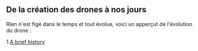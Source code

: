## De la création des drones à nos jours

Rien n'est figé dans le temps et tout évolue, voici un apperçut de l'évolution du drone :



1.[A brief history](http://citeseerx.ist.psu.edu/viewdoc/download?doi=10.1.1.686.7958&rep=rep1&type=pdf)
